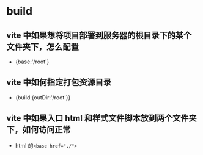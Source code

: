 # build

## vite 中如果想将项目部署到服务器的根目录下的某个文件夹下，怎么配置

- {base:'/root'}

## vite 中如何指定打包资源目录

- {build:{outDir:'/root'}}

## vite 中如果入口 html 和样式文件脚本放到两个文件夹下，如何访问正常

- html 的`<base href="./">`
